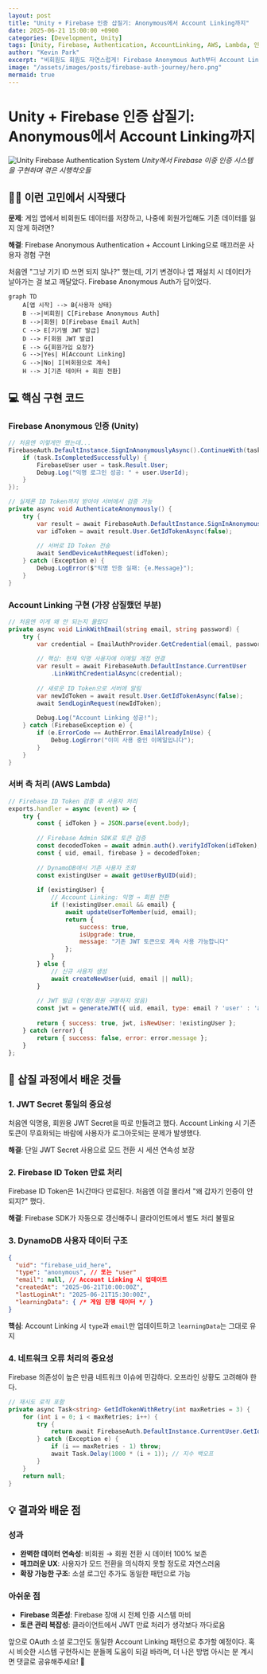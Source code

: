 ```yaml
---
layout: post
title: "Unity + Firebase 인증 삽질기: Anonymous에서 Account Linking까지"
date: 2025-06-21 15:00:00 +0900
categories: [Development, Unity]
tags: [Unity, Firebase, Authentication, AccountLinking, AWS, Lambda, 인증시스템, 게임개발]
author: "Kevin Park"
excerpt: "비회원도 회원도 자연스럽게! Firebase Anonymous Auth부터 Account Linking까지 실제 구현 과정의 시행착오와 해결책"
image: "/assets/images/posts/firebase-auth-journey/hero.png"
mermaid: true
---
```


# Unity + Firebase 인증 삽질기: Anonymous에서 Account Linking까지

![Unity Firebase Authentication System](/assets/images/posts/firebase-auth-journey/hero.png)
*Unity에서 Firebase 이중 인증 시스템을 구현하며 겪은 시행착오들*

## 🤦‍♂️ 이런 고민에서 시작됐다

**문제**: 게임 앱에서 비회원도 데이터를 저장하고, 나중에 회원가입해도 기존 데이터를 잃지 않게 하려면?

**해결**: Firebase Anonymous Authentication + Account Linking으로 매끄러운 사용자 경험 구현

처음엔 "그냥 기기 ID 쓰면 되지 않나?" 했는데, 기기 변경이나 앱 재설치 시 데이터가 날아가는 걸 보고 깨달았다. Firebase Anonymous Auth가 답이었다.

```mermaid
graph TD
    A[앱 시작] --> B{사용자 상태}
    B -->|비회원| C[Firebase Anonymous Auth]
    B -->|회원| D[Firebase Email Auth]
    C --> E[기기별 JWT 발급]
    D --> F[회원 JWT 발급]
    E --> G{회원가입 요청?}
    G -->|Yes| H[Account Linking]
    G -->|No| I[비회원으로 계속]
    H --> J[기존 데이터 + 회원 전환]
```

## 💻 핵심 구현 코드

### Firebase Anonymous 인증 (Unity)

```csharp
// 처음엔 이렇게만 했는데...
FirebaseAuth.DefaultInstance.SignInAnonymouslyAsync().ContinueWith(task => {
    if (task.IsCompletedSuccessfully) {
        FirebaseUser user = task.Result.User;
        Debug.Log("익명 로그인 성공: " + user.UserId);
    }
});

// 실제론 ID Token까지 받아야 서버에서 검증 가능
private async void AuthenticateAnonymously() {
    try {
        var result = await FirebaseAuth.DefaultInstance.SignInAnonymouslyAsync();
        var idToken = await result.User.GetIdTokenAsync(false);
        
        // 서버로 ID Token 전송
        await SendDeviceAuthRequest(idToken);
    } catch (Exception e) {
        Debug.LogError($"익명 인증 실패: {e.Message}");
    }
}
```

### Account Linking 구현 (가장 삽질했던 부분)

```csharp
// 처음엔 이게 왜 안 되는지 몰랐다
private async void LinkWithEmail(string email, string password) {
    try {
        var credential = EmailAuthProvider.GetCredential(email, password);
        
        // 핵심: 현재 익명 사용자에 이메일 계정 연결
        var result = await FirebaseAuth.DefaultInstance.CurrentUser
            .LinkWithCredentialAsync(credential);
            
        // 새로운 ID Token으로 서버에 알림
        var newIdToken = await result.User.GetIdTokenAsync(false);
        await SendLoginRequest(newIdToken);
        
        Debug.Log("Account Linking 성공!");
    } catch (FirebaseException e) {
        if (e.ErrorCode == AuthError.EmailAlreadyInUse) {
            Debug.LogError("이미 사용 중인 이메일입니다");
        }
    }
}
```

### 서버 측 처리 (AWS Lambda)

```javascript
// Firebase ID Token 검증 후 사용자 처리
exports.handler = async (event) => {
    try {
        const { idToken } = JSON.parse(event.body);
        
        // Firebase Admin SDK로 토큰 검증
        const decodedToken = await admin.auth().verifyIdToken(idToken);
        const { uid, email, firebase } = decodedToken;
        
        // DynamoDB에서 기존 사용자 조회
        const existingUser = await getUserByUID(uid);
        
        if (existingUser) {
            // Account Linking: 익명 → 회원 전환
            if (!existingUser.email && email) {
                await updateUserToMember(uid, email);
                return { 
                    success: true, 
                    isUpgrade: true,
                    message: "기존 JWT 토큰으로 계속 사용 가능합니다"
                };
            }
        } else {
            // 신규 사용자 생성
            await createNewUser(uid, email || null);
        }
        
        // JWT 발급 (익명/회원 구분하지 않음)
        const jwt = generateJWT({ uid, email, type: email ? 'user' : 'anonymous' });
        
        return { success: true, jwt, isNewUser: !existingUser };
    } catch (error) {
        return { success: false, error: error.message };
    }
};
```

## 🔧 삽질 과정에서 배운 것들

### 1. JWT Secret 통일의 중요성
처음엔 익명용, 회원용 JWT Secret을 따로 만들려고 했다. Account Linking 시 기존 토큰이 무효화되는 바람에 사용자가 로그아웃되는 문제가 발생했다.

**해결**: 단일 JWT Secret 사용으로 모드 전환 시 세션 연속성 보장

### 2. Firebase ID Token 만료 처리
Firebase ID Token은 1시간마다 만료된다. 처음엔 이걸 몰라서 "왜 갑자기 인증이 안 되지?" 했다.

**해결**: Firebase SDK가 자동으로 갱신해주니 클라이언트에서 별도 처리 불필요

### 3. DynamoDB 사용자 데이터 구조
```json
{
  "uid": "firebase_uid_here",
  "type": "anonymous", // 또는 "user"
  "email": null, // Account Linking 시 업데이트
  "createdAt": "2025-06-21T10:00:00Z",
  "lastLoginAt": "2025-06-21T15:30:00Z",
  "learningData": { /* 게임 진행 데이터 */ }
}
```

**핵심**: Account Linking 시 `type`과 `email`만 업데이트하고 `learningData`는 그대로 유지

### 4. 네트워크 오류 처리의 중요성
Firebase 의존성이 높은 만큼 네트워크 이슈에 민감하다. 오프라인 상황도 고려해야 한다.

```csharp
// 재시도 로직 포함
private async Task<string> GetIdTokenWithRetry(int maxRetries = 3) {
    for (int i = 0; i < maxRetries; i++) {
        try {
            return await FirebaseAuth.DefaultInstance.CurrentUser.GetIdTokenAsync(false);
        } catch (Exception e) {
            if (i == maxRetries - 1) throw;
            await Task.Delay(1000 * (i + 1)); // 지수 백오프
        }
    }
    return null;
}
```

## 💡 결과와 배운 점

### 성과
- **완벽한 데이터 연속성**: 비회원 → 회원 전환 시 데이터 100% 보존
- **매끄러운 UX**: 사용자가 모드 전환을 의식하지 못할 정도로 자연스러움
- **확장 가능한 구조**: 소셜 로그인 추가도 동일한 패턴으로 가능

### 아쉬운 점
- **Firebase 의존성**: Firebase 장애 시 전체 인증 시스템 마비
- **토큰 관리 복잡성**: 클라이언트에서 JWT 만료 처리가 생각보다 까다로움

앞으로 OAuth 소셜 로그인도 동일한 Account Linking 패턴으로 추가할 예정이다. 혹시 비슷한 시스템 구현하시는 분들께 도움이 되길 바라며, 더 나은 방법 아시는 분 계시면 댓글로 공유해주세요! 🙏